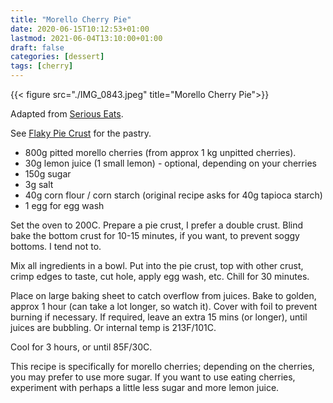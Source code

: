 ```yaml
---
title: "Morello Cherry Pie"
date: 2020-06-15T10:12:53+01:00
lastmod: 2021-06-04T13:10:00+01:00
draft: false
categories: [dessert]
tags: [cherry]
---
```


{{< figure src="./IMG_0843.jpeg" title="Morello Cherry Pie">}}

Adapted from [Serious Eats](http://www.seriouseats.com/recipes/2016/06/fresh-cherry-pie-filling-recipe.html).

See [Flaky Pie Crust](../flaky_pie_crust/) for the pastry.

- 800g pitted morello cherries (from approx 1 kg unpitted cherries).
- 30g lemon juice (1 small lemon) - optional, depending on your cherries
- 150g sugar
- 3g salt
- 40g corn flour / corn starch (original recipe asks for 40g tapioca starch)
- 1 egg for egg wash

Set the oven to 200C. Prepare a pie crust, I prefer a double crust. Blind bake the bottom crust for 10-15 minutes, if you want, to prevent soggy bottoms. I tend not to.

Mix all ingredients in a bowl.  Put into the pie crust, top with other crust, crimp edges to taste, cut hole, apply egg wash, etc.  Chill for 30 minutes.

Place on large baking sheet to catch overflow from juices.  Bake to golden, approx 1 hour (can take a lot longer, so watch it).  Cover with foil to prevent burning if necessary.  If required, leave an extra 15 mins (or longer), until juices are bubbling.  Or internal temp is 213F/101C.

Cool for 3 hours, or until 85F/30C.

This recipe is specifically for morello cherries; depending on the cherries, you may prefer to use more sugar.  If you want to use eating cherries, experiment with perhaps a little less sugar and more lemon juice.